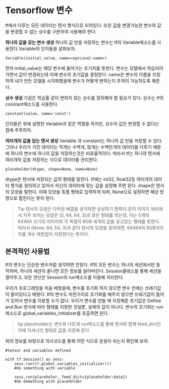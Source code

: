 # Tensorflow 변수

tf에서 다루는 모든 데이터는 텐서 형식으로 되어있다. 또한 값을 변경가능한 변수와 값을 변경할 수 없는 상수를 구분하여 사용해야 한다.

**하나의 값을 갖는 변수 생성**
하나의 값 만을 저장하는 변수는 tf의 Variable메소드를 사용한다.Variable의 인자들을 살펴보자.

	Variable(initial_value, name=<optional-name>)
	
먼저 initial_value는 해당 변수에 들어가는 초기치를 뜻한다. 변수는 모델에서 학습되어가면서 값이 변경되는데 이때 변수의 초기값을 결정한다. 
name은 변수의 이름을 지칭하여 내가 만든 모델을 시각화했을때 변수가 어떻게 변하는지 추적이 가능하도록 해준다.

**상수 생성**
가끔은 학습률 같이 변하지 않는 상수를 정의해야 할 필요가 있다. 상수는 tf의 constant메소드를 사용한다.

	constant(value, name='const')
	
인자들은 위에 설명한 Variable과 같은 역할을 하지만, 상수의 값은 변경할 수 없다는 점에 주목하자.

**여러개의 값을 담는 텐서 생성**
Variable 과 constant는 하나의 값 만을 저장할 수 있다. 그러나 우리가 가진 데이터는 적게는 수백개, 많게는 수백만개의 데이터를 다루기 때문에 하나의 변수에 하나의 값을 저장하는것은 비효율적이다. 따라서 tf는 하나의 텐서에 여러개의 값을 저장하는 식으로 데이터를 관리한다.
	
	placeholder(dtype, shape=None, name=None)
	
dtype은 텐서에 저장되는 값의 형태를 말한다.  tf에는 int32, float32등 여러개의 데이터 형식을 정의하고 있어서 자신의 데이터에 맞는 값을 설정해 주면 된다. shape은 텐서의 모양을 말한다. 이때 모양을 튜플 형태로 입력하게 되며, None으로 설정하면 해당 방향으로 합친다는 뜻이 된다.
> Tip
텐서의 모양은 다차원 배열을 생각하면 상상하기 편하다.흔히 이미지 처리에서 자주 보이는 모양은 (5, 64, 64, 3)과 같은 형태를 띄는데, 이는 5개의 64X64 크기의 이미지의 각 픽셀이 RGB 세개의 값을 갖고있는 형태를 뜻한다. 따라서 (None, 64, 64, 3)과 같이 텐서의 모양을 정의하면, 64X64의 RGB이미지를 개수 제한없이 저장한다는 뜻이다.

## 본격적인 사용법
tf의 변수는 단순한 변수처럼 생각하면 안된다. tf의 모든 변수는 하나의 세션에서만 동작하며, 하나의 세션이 끝나면 모든 정보를 잃어버린다. Session클래스를 통해 세션을 열어주고, 모든 연산은 Session의 run메소드를 이용해 처리한다. 

우리가 프로그래밍을 처음 배웠을때, 변수를 초기화 하지 않으면 변수 안에는 쓰레기값이 들어있다고 배웠다. tf의 변수도 마찬가지로 초기화를 해주지 않으면 쓰레기값이 들어가 있어서 변수를 이용할 수가 없다. 우리가 변수를 만들 때 지정해준 초기값은 Define and Run 방식에 따라 형태를 지정한 것일뿐, 실제의 값이 아니다. 변수의 초기화는 run메소드로 global_variables_initializer를 호출하면 된다.
> tip
placeholder는 변수와 다르게 run메소드를 통해 텐서와 함께 feed_dict인자에 딕셔너리 형태로 값을 지정해 준다

위의 정보를 바탕으로 의사코드를 통해 어떤 식으로 운용이 되는지 확인해 보자.

	#tensor and variables defined
	
	with tf.Session() as sess:
		sess.run(tf.global_variables_initializer())
		#do something with variable
		
		sess.run(placeholer, feed_dict={placeholder:data})
		#do domething with placeholder
		
